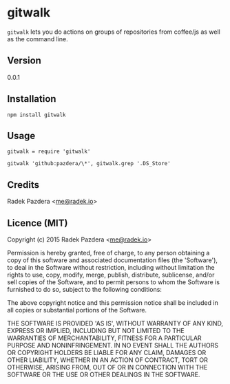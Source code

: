 gitwalk
=======

`gitwalk` lets you do actions on groups of repositories from coffee/js as well
as the command line.

## Version
0.0.1

## Installation

    npm install gitwalk

## Usage

    gitwalk = require 'gitwalk'

    gitwalk 'github:pazdera/\*', gitwalk.grep '.DS_Store'


## Credits

Radek Pazdera &lt;me@radek.io&gt;

## Licence (MIT)

Copyright (c) 2015 Radek Pazdera &lt;me@radek.io&gt;

Permission is hereby granted, free of charge, to any person obtaining
a copy of this software and associated documentation files (the
'Software'), to deal in the Software without restriction, including
without limitation the rights to use, copy, modify, merge, publish,
distribute, sublicense, and/or sell copies of the Software, and to
permit persons to whom the Software is furnished to do so, subject to
the following conditions:

The above copyright notice and this permission notice shall be
included in all copies or substantial portions of the Software.

THE SOFTWARE IS PROVIDED 'AS IS', WITHOUT WARRANTY OF ANY KIND,
EXPRESS OR IMPLIED, INCLUDING BUT NOT LIMITED TO THE WARRANTIES OF
MERCHANTABILITY, FITNESS FOR A PARTICULAR PURPOSE AND NONINFRINGEMENT.
IN NO EVENT SHALL THE AUTHORS OR COPYRIGHT HOLDERS BE LIABLE FOR ANY
CLAIM, DAMAGES OR OTHER LIABILITY, WHETHER IN AN ACTION OF CONTRACT,
TORT OR OTHERWISE, ARISING FROM, OUT OF OR IN CONNECTION WITH THE
SOFTWARE OR THE USE OR OTHER DEALINGS IN THE SOFTWARE.
